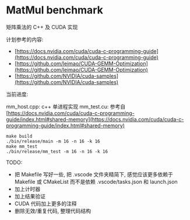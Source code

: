 # MatMul benchmark

矩阵乘法的 C++ 及 CUDA 实现

计划参考的内容:

- [https://docs.nvidia.com/cuda/cuda-c-programming-guide](https://docs.nvidia.com/cuda/cuda-c-programming-guide)
- [https://github.com/leimao/CUDA-GEMM-Optimization](https://github.com/leimao/CUDA-GEMM-Optimization)
- [https://github.com/NVIDIA/cuda-samples](https://github.com/NVIDIA/cuda-samples)

当前进度:

mm_host.cpp: c++ 单进程实现
mm_test.cu: 参考自 [https://docs.nvidia.com/cuda/cuda-c-programming-guide/index.html#shared-memory](https://docs.nvidia.com/cuda/cuda-c-programming-guide/index.html#shared-memory)

```
make build
./bin/release/main -m 16 -n 16 -k 16
make mm_test
./bin/release/mm_test -m 16 -n 16 -k 16
```

TODO:

- 把 Makefile 写好一些, 把 .vscode 文件夹精简下, 感觉应该更多依赖于 Makefile 或 CMakeList 而不是依赖 .vscode/tasks.json 和 launch.json
- 加上计时器
- 加上结果验证
- CUDA 代码加上更多的注释
- 删除无效/重复代码, 整理代码结构
